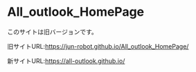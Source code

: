 # All_outlook_HomePage

このサイトは旧バージョンです。


旧サイトURL:https://jun-robot.github.io/All_outlook_HomePage/

新サイトURL:https://all-outlook.github.io/